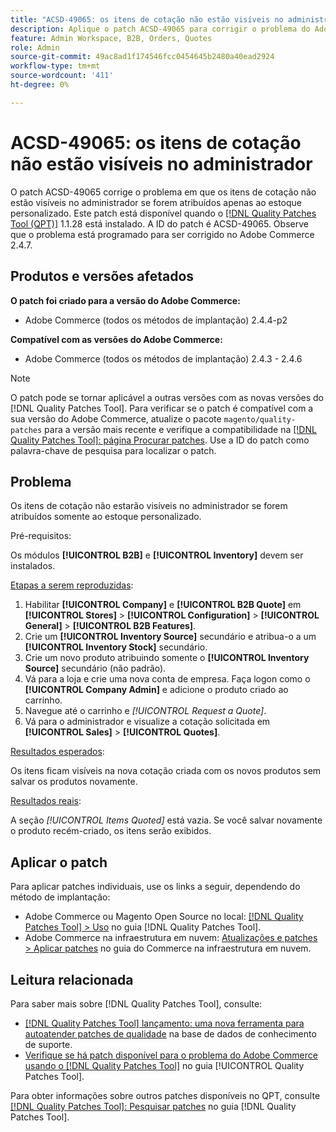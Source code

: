 ```yaml
---
title: "ACSD-49065: os itens de cotação não estão visíveis no administrador"
description: Aplique o patch ACSD-49065 para corrigir o problema do Adobe Commerce em que os itens de cotação não estão visíveis no administrador se estiverem atribuídos apenas ao estoque personalizado.
feature: Admin Workspace, B2B, Orders, Quotes
role: Admin
source-git-commit: 49ac8ad1f174546fcc0454645b2480a40ead2924
workflow-type: tm+mt
source-wordcount: '411'
ht-degree: 0%

---
```


# ACSD-49065: os itens de cotação não estão visíveis no administrador

O patch ACSD-49065 corrige o problema em que os itens de cotação não estão visíveis no administrador se forem atribuídos apenas ao estoque personalizado. Este patch está disponível quando o [[!DNL Quality Patches Tool (QPT)]](https://experienceleague.adobe.com/en/docs/commerce-knowledge-base/kb/announcements/commerce-announcements/magento-quality-patches-released-new-tool-to-self-serve-quality-patches) 1.1.28 está instalado. A ID do patch é ACSD-49065. Observe que o problema está programado para ser corrigido no Adobe Commerce 2.4.7.

## Produtos e versões afetados

**O patch foi criado para a versão do Adobe Commerce:**

* Adobe Commerce (todos os métodos de implantação) 2.4.4-p2

**Compatível com as versões do Adobe Commerce:**

* Adobe Commerce (todos os métodos de implantação) 2.4.3 - 2.4.6

>[!NOTE]
>
>O patch pode se tornar aplicável a outras versões com as novas versões do [!DNL Quality Patches Tool]. Para verificar se o patch é compatível com a sua versão do Adobe Commerce, atualize o pacote `magento/quality-patches` para a versão mais recente e verifique a compatibilidade na [[!DNL Quality Patches Tool]: página Procurar patches](https://experienceleague.adobe.com/tools/commerce-quality-patches/index.html). Use a ID do patch como palavra-chave de pesquisa para localizar o patch.

## Problema

Os itens de cotação não estarão visíveis no administrador se forem atribuídos somente ao estoque personalizado.

Pré-requisitos:

Os módulos **[!UICONTROL B2B]** e **[!UICONTROL Inventory]** devem ser instalados.

<u>Etapas a serem reproduzidas</u>:

1. Habilitar **[!UICONTROL Company]** e **[!UICONTROL B2B Quote]** em **[!UICONTROL Stores]** > **[!UICONTROL Configuration]** > **[!UICONTROL General]** > **[!UICONTROL B2B Features]**.
1. Crie um **[!UICONTROL Inventory Source]** secundário e atribua-o a um **[!UICONTROL Inventory Stock]** secundário.
1. Crie um novo produto atribuindo somente o **[!UICONTROL Inventory Source]** secundário (não padrão).
1. Vá para a loja e crie uma nova conta de empresa. Faça logon como o **[!UICONTROL Company Admin]** e adicione o produto criado ao carrinho.
1. Navegue até o carrinho e *[!UICONTROL Request a Quote]*.
1. Vá para o administrador e visualize a cotação solicitada em **[!UICONTROL Sales]** > **[!UICONTROL Quotes]**.

<u>Resultados esperados</u>:

Os itens ficam visíveis na nova cotação criada com os novos produtos sem salvar os produtos novamente.

<u>Resultados reais</u>:

A seção *[!UICONTROL Items Quoted]* está vazia. Se você salvar novamente o produto recém-criado, os itens serão exibidos.

## Aplicar o patch

Para aplicar patches individuais, use os links a seguir, dependendo do método de implantação:

* Adobe Commerce ou Magento Open Source no local: [[!DNL Quality Patches Tool] > Uso](https://experienceleague.adobe.com/docs/commerce-operations/tools/quality-patches-tool/usage.html) no guia [!DNL Quality Patches Tool].
* Adobe Commerce na infraestrutura em nuvem: [Atualizações e patches > Aplicar patches](https://experienceleague.adobe.com/docs/commerce-cloud-service/user-guide/develop/upgrade/apply-patches.html) no guia do Commerce na infraestrutura em nuvem.

## Leitura relacionada

Para saber mais sobre [!DNL Quality Patches Tool], consulte:

* [[!DNL Quality Patches Tool] lançamento: uma nova ferramenta para autoatender patches de qualidade](https://experienceleague.adobe.com/en/docs/commerce-knowledge-base/kb/announcements/commerce-announcements/magento-quality-patches-released-new-tool-to-self-serve-quality-patches) na base de dados de conhecimento de suporte.
* [Verifique se há patch disponível para o problema do Adobe Commerce usando o  [!DNL Quality Patches Tool]](/help/tools/quality-patches-tool/patches-available-in-qpt/check-patch-for-magento-issue-with-magento-quality-patches.md) no guia [!UICONTROL Quality Patches Tool].


Para obter informações sobre outros patches disponíveis no QPT, consulte [[!DNL Quality Patches Tool]: Pesquisar patches](https://experienceleague.adobe.com/tools/commerce-quality-patches/index.html) no guia [!DNL Quality Patches Tool].
